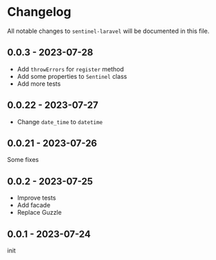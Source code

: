 # Changelog

All notable changes to `sentinel-laravel` will be documented in this file.

## 0.0.3 - 2023-07-28

- Add `throwErrors` for `register` method
- Add some properties to `Sentinel` class
- Add more tests

## 0.0.22 - 2023-07-27

- Change `date_time` to `datetime`

## 0.0.21 - 2023-07-26

Some fixes

## 0.0.2 - 2023-07-25

- Improve tests
- Add facade
- Replace Guzzle

## 0.0.1 - 2023-07-24

init
